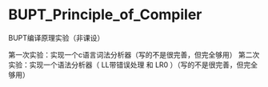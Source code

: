 # BUPT_Principle_of_Compiler
BUPT编译原理实验（非课设）

第一次实验：实现一个c语言词法分析器（写的不是很完善，但完全够用）
第二次实验：实现一个语法分析器（ LL带错误处理 和 LR0 ）（写的不是很完善，但完全够用）

